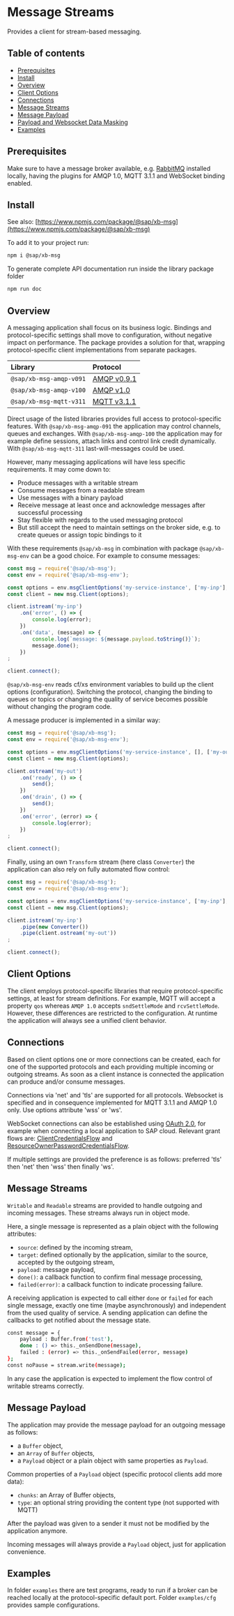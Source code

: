 # Message Streams
Provides a client for stream-based messaging.

## Table of contents
* [Prerequisites](#prerequisites)
* [Install](#install)
* [Overview](#overview)
* [Client Options](#client-options)
* [Connections](#connections)
* [Message Streams](#message-streams)
* [Message Payload](#message-payload)
* [Payload and Websocket Data Masking](#message-payload-and-websocket-data-masking)
* [Examples](#examples)

## Prerequisites
Make sure to have a message broker available, e.g. [RabbitMQ](https://www.rabbitmq.com/download.html) installed locally, having the plugins for AMQP 1.0, MQTT 3.1.1 and WebSocket binding enabled.

## Install

See also:
[https://www.npmjs.com/package/@sap/xb-msg](https://www.npmjs.com/package/@sap/xb-msg)

To add it to your project run:
```bash
npm i @sap/xb-msg
```

To generate complete API documentation run inside the library package folder
```bash
npm run doc
```

## Overview
A messaging application shall focus on its business logic.
Bindings and protocol-specific settings shall move to configuration, without negative impact on performance.
The package provides a solution for that, wrapping protocol-specific client implementations from separate packages.

| Library               | Protocol                                                                          |
|:----------------------|:----------------------------------------------------------------------------------|
| `@sap/xb-msg-amqp-v091` | [AMQP v0.9.1](http://www.amqp.org/specification/0-9-1/amqp-org-download)          |
| `@sap/xb-msg-amqp-v100` | [AMQP v1.0](http://www.amqp.org/specification/1.0/amqp-org-download)              |
| `@sap/xb-msg-mqtt-v311` | [MQTT v3.1.1](http://docs.oasis-open.org/mqtt/mqtt/v3.1.1/os/mqtt-v3.1.1-os.html) |

Direct usage of the listed libraries provides full access to protocol-specific features.
With `@sap/xb-msg-amqp-091` the application may control channels, queues and exchanges.
With `@sap/xb-msg-amqp-100` the application may for example define sessions, attach links and control link credit dynamically.
With `@sap/xb-msg-mqtt-311` last-will-messages could be used.

However, many messaging applications will have less specific requirements. It may come down to:
* Produce messages with a writable stream
* Consume messages from a readable stream
* Use messages with a binary payload
* Receive message at least once and acknowledge messages after successful processing
* Stay flexible with regards to the used messaging protocol
* But still accept the need to maintain settings on the broker side, e.g. to create queues or assign topic bindings to it

With these requirements `@sap/xb-msg` in combination with package `@sap/xb-msg-env` can be a good choice.
For example to consume messages:

```javascript
const msg = require('@sap/xb-msg');
const env = require('@sap/xb-msg-env');

const options = env.msgClientOptions('my-service-instance', ['my-inp'], []);
const client = new msg.Client(options);

client.istream('my-inp')
    .on('error', () => {
        console.log(error);
    })
    .on('data', (message) => {
        console.log(`message: ${message.payload.toString()}`);
        message.done();
    })
;

client.connect();
```

`@sap/xb-msg-env` reads cf/xs environment variables to build up the client options (configuration).
Switching the protocol, changing the binding to queues or topics or changing the quality of service becomes possible without changing the program code.

A message producer is implemented in a similar way:
```javascript
const msg = require('@sap/xb-msg');
const env = require('@sap/xb-msg-env');

const options = env.msgClientOptions('my-service-instance', [], ['my-out']);
const client = new msg.Client(options);

client.ostream('my-out')
    .on('ready', () => {
        send();
    })
    .on('drain', () => {
        send();
    })
    .on('error', (error) => {
        console.log(error);
    })
;

client.connect();
```

Finally, using an own `Transform` stream (here class `Converter`) the application can also rely on fully automated flow control:
```javascript
const msg = require('@sap/xb-msg');
const env = require('@sap/xb-msg-env');

const options = env.msgClientOptions('my-service-instance', ['my-inp'], ['my-out']);
const client = new msg.Client(options);

client.istream('my-inp')
    .pipe(new Converter())
    .pipe(client.ostream('my-out'))
;

client.connect();
```

## Client Options
The client employs protocol-specific libraries that require protocol-specific settings, at least for stream definitions.
For example, MQTT will accept a property `qos` whereas `AMQP 1.0` accepts `sndSettleMode` and `rcvSettleMode`.
However, these differences are restricted to the configuration.
At runtime the application will always see a unified client behavior.

## Connections
Based on client options one or more connections can be created, each for one of the supported protocols and each providing multiple incoming or outgoing streams.
As soon as a client instance is connected the application can produce and/or consume messages.

Connections via 'net' and 'tls' are supported for all protocols.
Websocket is specified and in consequence implemented for MQTT 3.1.1 and AMQP 1.0 only. Use options attribute 'wss' or 'ws'.

WebSocket connections can also be established using [OAuth 2.0](https://oauth.net/2/), for example when connecting a local application to SAP cloud.
Relevant grant flows are: [ClientCredentialsFlow](https://tools.ietf.org/html/rfc6749#section-4.4) and [ResourceOwnerPasswordCredentialsFlow](https://tools.ietf.org/html/rfc6749#section-4.3).

If multiple settings are provided the preference is as follows: preferred 'tls' then 'net' then 'wss' then finally 'ws'.

## Message Streams
`Writable` and `Readable` streams are provided to handle outgoing and incoming messages.
These streams always run in object mode.

Here, a single message is represented as a plain object with the following attributes:
* `source`: defined by the incoming stream,
* `target`: defined optionally by the application, similar to the source, accepted by the outgoing stream,
* `payload`: message payload,
* `done()`: a callback function to confirm final message processing,  
* `failed(error)`: a callback function to indicate processing failure.

A receiving application is expected to call either `done` or `failed` for each single message, exactly one time (maybe asynchronously) and independent from the used quality of service.
A sending application can define the callbacks to get notified about the message state.
 
```bash
const message = {
    payload : Buffer.from('test'),
    done : () => this._onSendDone(message),
    failed : (error) => this._onSendFailed(error, message)
};
const noPause = stream.write(message);
```

In any case the application is expected to implement the flow control of writable streams correctly.

## Message Payload

The application may provide the message payload for an outgoing message as follows:
* a `Buffer` object,
* an `Array` of `Buffer` objects,
* a `Payload` object or a plain object with same properties as `Payload`.

Common properties of a `Payload` object (specific protocol clients add more data):
* `chunks`: an Array of Buffer objects,
* `type`: an optional string providing the content type (not supported with MQTT)

After the payload was given to a sender it must not be modified by the application anymore.

Incoming messages will always provide a `Payload` object, just for application convenience.

## Examples

In folder `examples` there are test programs, ready to run if a broker can be reached locally at the protocol-specific default port.
Folder `examples/cfg` provides sample configurations.

